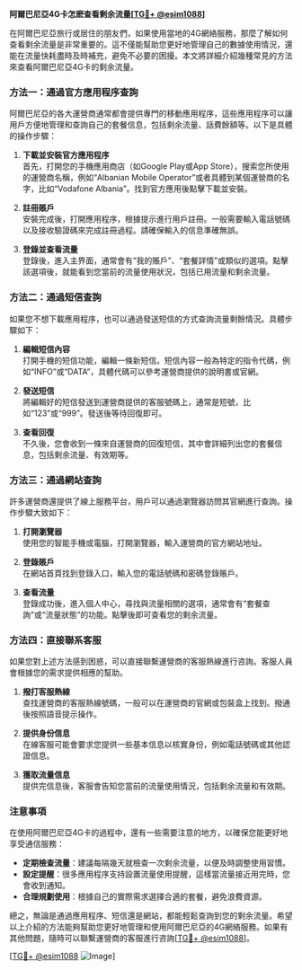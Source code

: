 **阿爾巴尼亞4G卡怎麽查看剩余流量[[TG💪+ @esim1088](https://t.me/s/esim1088)]**

在阿爾巴尼亞旅行或居住的朋友們，如果使用當地的4G網絡服務，那麼了解如何查看剩余流量是非常重要的。這不僅能幫助您更好地管理自己的數據使用情況，還能在流量快耗盡時及時補充，避免不必要的困擾。本文將詳細介紹幾種常見的方法來查看阿爾巴尼亞4G卡的剩余流量。

### 方法一：通過官方應用程序查詢

阿爾巴尼亞的各大運營商通常都會提供專門的移動應用程序，這些應用程序可以讓用戶方便地管理和查詢自己的套餐信息，包括剩余流量、話費餘額等。以下是具體的操作步驟：

1. **下載並安裝官方應用程序**  
   首先，打開您的手機應用商店（如Google Play或App Store），搜索您所使用的運營商名稱，例如“Albanian Mobile Operator”或者具體到某個運營商的名字，比如“Vodafone Albania”。找到官方應用後點擊下載並安裝。

2. **註冊賬戶**  
   安裝完成後，打開應用程序，根據提示進行用戶註冊。一般需要輸入電話號碼以及接收驗證碼來完成註冊過程。請確保輸入的信息準確無誤。

3. **登錄並查看流量**  
   登錄後，進入主界面，通常會有“我的賬戶”、“套餐詳情”或類似的選項。點擊該選項後，就能看到您當前的流量使用狀況，包括已用流量和剩余流量。

### 方法二：通過短信查詢

如果您不想下載應用程序，也可以通過發送短信的方式查詢流量剩餘情況。具體步驟如下：

1. **編輯短信內容**  
   打開手機的短信功能，編輯一條新短信。短信內容一般為特定的指令代碼，例如“INFO”或“DATA”，具體代碼可以參考運營商提供的說明書或官網。

2. **發送短信**  
   將編輯好的短信發送到運營商提供的客服號碼上，通常是短號，比如“123”或“999”。發送後等待回復即可。

3. **查看回復**  
   不久後，您會收到一條來自運營商的回復短信，其中會詳細列出您的套餐信息，包括剩余流量、有效期等。

### 方法三：通過網站查詢

許多運營商還提供了線上服務平台，用戶可以通過瀏覽器訪問其官網進行查詢。操作步驟大致如下：

1. **打開瀏覽器**  
   使用您的智能手機或電腦，打開瀏覽器，輸入運營商的官方網站地址。

2. **登錄賬戶**  
   在網站首頁找到登錄入口，輸入您的電話號碼和密碼登錄賬戶。

3. **查看流量**  
   登錄成功後，進入個人中心，尋找與流量相關的選項，通常會有“套餐查詢”或“流量狀態”的功能。點擊後即可查看您的剩余流量。

### 方法四：直接聯系客服

如果您對上述方法感到困惑，可以直接聯繫運營商的客服熱線進行咨詢。客服人員會根據您的需求提供相應的幫助。

1. **撥打客服熱線**  
   查找運營商的客服熱線號碼，一般可以在運營商的官網或包裝盒上找到。撥通後按照語音提示操作。

2. **提供身份信息**  
   在線客服可能會要求您提供一些基本信息以核實身份，例如電話號碼或其他認證信息。

3. **獲取流量信息**  
   提供完信息後，客服會告知您當前的流量使用情況，包括剩余流量和有效期。

### 注意事項

在使用阿爾巴尼亞4G卡的過程中，還有一些需要注意的地方，以確保您能更好地享受通信服務：

- **定期檢查流量**：建議每隔幾天就檢查一次剩余流量，以便及時調整使用習慣。
- **設定提醒**：很多應用程序支持設置流量使用提醒，這樣當流量接近用完時，您會收到通知。
- **合理規劃使用**：根據自己的實際需求選擇合適的套餐，避免浪費資源。

總之，無論是通過應用程序、短信還是網站，都能輕鬆查詢到您的剩余流量。希望以上介紹的方法能夠幫助您更好地管理和使用阿爾巴尼亞的4G網絡服務。如果有其他問題，隨時可以聯繫運營商的客服進行咨詢[[TG💪+ @esim1088](https://t.me/s/esim1088)]。

[[TG💪+ @esim1088](https://t.me/s/esim1088) ![Image](https://i.postimg.cc/4NQfJmqS/Snipaste-2025-05-13-00-14-12.png)]